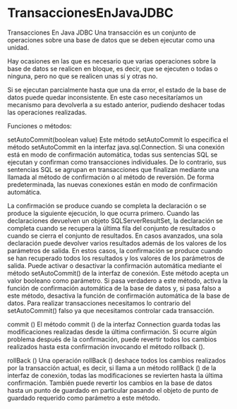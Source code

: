 # TransaccionesEnJavaJDBC

Transacciones En Java JDBC
Una transacción es un conjunto de operaciones sobre una base de datos que se deben 
ejecutar como una unidad.

Hay ocasiones en las que es necesario que varias operaciones sobre la base de datos
se realicen en bloque, es decir, que se ejecuten o todas o ninguna, pero no que se 
realicen unas sí y otras no.

Si se ejecutan parcialmente hasta que una da error, el estado de la base de datos puede 
quedar inconsistente. En este caso necesitaríamos un mecanismo para devolverla a su estado
anterior, pudiendo deshacer todas las operaciones realizadas.

Funciones o métodos:

setAutoCommit(boolean value)
Este método setAutoCommit lo especifica el método setAutoCommit en la interfaz 
java.sql.Connection.
Si una conexión está en modo de confirmación automática, todas sus sentencias SQL 
se ejecutan y confirman como transacciones individuales. De lo contrario, sus sentencias 
SQL se agrupan en transacciones que finalizan mediante una llamada al método de confirmación 
o al método de reversión. De forma predeterminada, las nuevas conexiones están en modo de 
confirmación automática.

La confirmación se produce cuando se completa la declaración o se produce la siguiente ejecución, 
lo que ocurra primero. Cuando las declaraciones devuelven un objeto SQLServerResultSet, 
la declaración se completa cuando se recupera la última fila del conjunto de resultados o cuando 
se cierra el conjunto de resultados. En casos avanzados, una sola declaración puede devolver 
varios resultados además de los valores de los parámetros de salida. En estos casos, la confirmación 
se produce cuando se han recuperado todos los resultados y los valores de los parámetros de salida.
Puede activar o desactivar la confirmación automática mediante el método setAutoCommit() de la 
interfaz de conexión.
Este método acepta un valor booleano como parámetro. Si pasa verdadero a este método, activa la función
de confirmación automática de la base de datos y, si pasa falso a este método, desactiva la función
de confirmación automática de la base de datos.
Para realizar transacciones necesitamos lo contrario del setAutoCommit() falso ya que necesitamos
controlar cada transacción.

commit ()
El método commit () de la interfaz Connection guarda todas las modificaciones realizadas desde la última confirmación.
Si ocurre algún problema después de la confirmación, puede revertir todos los cambios realizados hasta esta confirmación invocando el método rollback ().

rollBack ()
Una operación rollBack () deshace todos los cambios realizados por la transacción actual, es decir, si llama a un método rollBack () de la interfaz de conexión, todas las modificaciones se revierten hasta la última confirmación.
También puede revertir los cambios en la base de datos hasta un punto de guardado en particular pasando el objeto de punto de guardado requerido como parámetro a este método.
